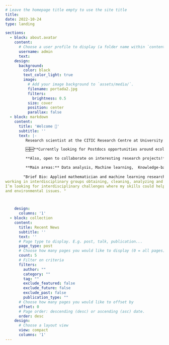 ```yaml
---
# Leave the homepage title empty to use the site title
title:
date: 2022-10-24
type: landing

sections:
  - block: about.avatar
    content:
      # Choose a user profile to display (a folder name within `content/authors/`)
      username: admin
      text: 
    design:
      background:
        color: black
        text_color_light: true
        image:
          # Add your image background to `assets/media/`.
          filename: portada2.jpg
          filters:
            brightness: 0.5
          size: cover
          position: center
          parallax: false
  - block: markdown
    content:
      title: 'Welcome 👋'
      subtitle: ''
      text: |-
         Research scientist at the CITIC Research Centre at University of Granada. I am currently finishing my PhD on K-B Recommendation systems and nutrition.

         🆕🆕**Currently looking for Postdocs opportunities around ecology, biodiversity and climate change.**🆕🆕

         **Also, open to collaborate on interesting research projects!**

         **Main areas:** Data analysis, Machine learning,  Knowledge-based Systems, Natural Language Processing.
        
        "Brief Bio: Applied mathematician and machine learning researcher. Pro‑efficiency in scientific communication. I have experience
working in interdisciplinary groups obtaining, cleaning, analyzing and predicting data. I build tools based on ML/DL algorithms. I have participated in two european H2020 projects and several international conferences. 
I’m looking for interdisciplinary challenges where my skills could help in the development of new technologies to tackle social
and environmental issues. "



    design:
      columns: '1'
  - block: collection
    content:
      title: Recent News
      subtitle: ''
      text: ''
      # Page type to display. E.g. post, talk, publication...
      page_type: post
      # Choose how many pages you would like to display (0 = all pages)
      count: 5
      # Filter on criteria
      filters:
        author: ""
        category: ""
        tag: ""
        exclude_featured: false
        exclude_future: false
        exclude_past: false
        publication_type: ""
      # Choose how many pages you would like to offset by
      offset: 0
      # Page order: descending (desc) or ascending (asc) date.
      order: desc
    design:
      # Choose a layout view
      view: compact
      columns: '1'
---
```

